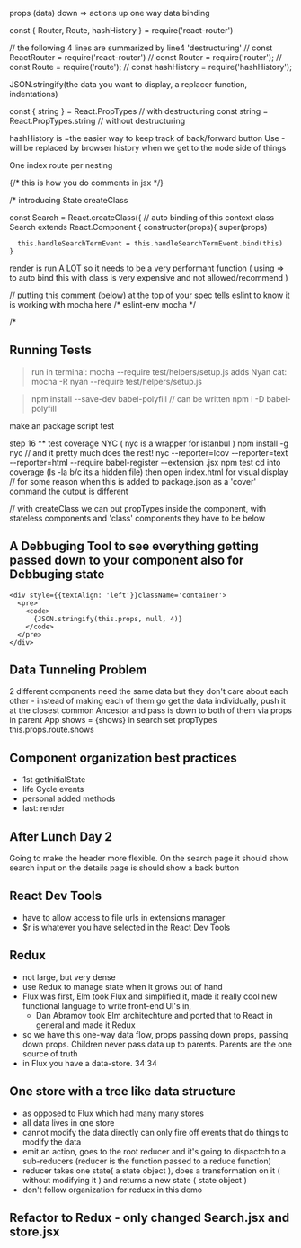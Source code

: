 props (data) down => actions up
one way data binding


const { Router, Route, hashHistory } = require('react-router')

// the following 4 lines are summarized by line4 'destructuring'
// const ReactRouter = require('react-router')
// const Router = require('router');
// const Route = require('route');
// const hashHistory = require('hashHistory');

JSON.stringify(the data you want to display, a replacer function, indentations)

const { string } = React.PropTypes // with destructuring
const string = React.PropTypes.string // without destructuring

hashHistory is =the easier way to keep track of back/forward button Use - will be replaced by browser history when we get to the node side of things

One index route per nesting

  {/* this is how you do comments in jsx */}   

/*
  introducing State
  createClass

  const Search = React.createClass({ // auto binding of this context
  class Search extends React.Component {
    constructor(props){
      super(props)

      this.handleSearchTermEvent = this.handleSearchTermEvent.bind(this)
    }


  render is run A LOT so it needs to be a very performant function
  ( using => to auto bind this with class is very expensive and not allowed/recommend )


  // putting this comment (below) at the top of your spec tells eslint to know it is working with mocha here
  /* eslint-env mocha */

/*
## Running Tests

> run in terminal:  mocha --require test/helpers/setup.js
> adds Nyan cat:  mocha -R nyan --require test/helpers/setup.js

>  npm install --save-dev babel-polyfill
// can be written
> npm i -D babel-polyfill

make an package script test

step 16
** test coverage NYC ( nyc is a wrapper for istanbul )
npm install -g nyc // and it pretty much does the rest!
nyc --reporter=lcov --reporter=text --reporter=html --require babel-register --extension .jsx npm test
cd into coverage (ls -la b/c its a hidden file) then open index.html for visual display
// for some reason when this is added to package.json as a 'cover' command the output is different

<!-- this.setState({ searchTerm }) // < es6 object initializing same as saying { searchTerm: searchTerm } -->

// with createClass we can put propTypes inside the component, with stateless components and 'class' components they have to be below

## A Debbuging Tool to see everything getting passed down to your component also for Debbuging state
```
<div style={{textAlign: 'left'}}className='container'>
  <pre>
    <code>
      {JSON.stringify(this.props, null, 4)}
    </code>
  </pre>
</div>
```

## Data Tunneling Problem
2 different components need the same data but they don't care about each other - instead of making each of them go get the data individually, push it at the closest common Ancestor and pass is down to both of them via props
in parent App shows = {shows}
in search
set propTypes
this.props.route.shows

## Component organization best practices
 - 1st getInitialState
 - life Cycle events
 - personal added methods
 - last: render

## After Lunch Day 2
  Going to make the header more flexible. On the search page it should show search input on the details page is should show a back button

## React Dev Tools
- have to allow access to file urls in extensions manager
- $r is whatever you have selected in the React Dev Tools

## Redux
- not large, but very dense
- use Redux to manage state when it grows out of hand
- Flux was first, Elm took Flux and simplified it, made it really cool new functional language to write front-end UI's in,  
  - Dan Abramov took Elm architechture and ported that to React in general and made it Redux
- so we have this one-way data flow, props passing down props, passing down props. Children never pass data up to parents. Parents are the one source of truth
- in Flux you have a data-store.
34:34

## One store with a tree like data structure
- as opposed to Flux which had many many stores
- all data lives in one store
- cannot modify the data directly can only fire off events that do things to modify the data
- emit an action, goes to the root reducer and it's going to dispactch to a sub-reducers (reducer is the function passed to a reduce function)
- reducer takes one state( a state object ), does a transformation on it ( without modifying it ) and returns a new state ( state object )
- don't follow organization for reducx in this demo

## Refactor to Redux - only changed Search.jsx and store.jsx
